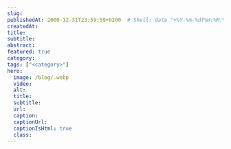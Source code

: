 ```yaml
---
slug: 
publishedAt: 2000-12-31T23:59:59+0200  # Shell: date "+%Y-%m-%dT%H:%M:%S%z" | pbcopy
createdAt: 
title: 
subtitle: 
abstract: 
featured: true
category: 
tags: ["<category>"]
hero:
  image: /blog/.webp
  video: 
  alt: 
  title: 
  subtitle: 
  url: 
  caption: 
  captionUrl: 
  captionIsHtml: true
  class: 
---
```



## 
